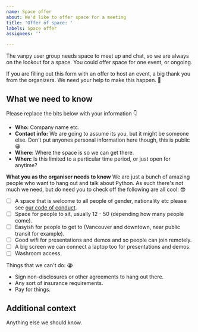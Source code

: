 ```yaml
---
name: Space offer
about: We'd like to offer space for a meeting
title: 'Offer of space: '
labels: Space offer
assignees: ''

---
```


The vanpy user group needs space to meet up and chat, so we are always on the lookout for a space. You could offer space for one event, or ongoing.

If you are filling out this form with an offer to host an event, a big thank you from the organizers. We need your help to make this happen. 🙇

## What we need to know
Please replace the bits below with your information 👇

* **Who:** Company name etc.
* **Contact info:** We are going to assume its you, but it might be someone else. Don't put anyones personal information here though, this is public 😀
* **Where:** Where the space is so we can get there.
* **When:** Is this limited to a particular time period, or just open for anytime?

**What you as the organiser needs to know**
We are just a bunch of amazing people who want to hang out and talk about Python. As such there's not much we need, but do need you to check off the following are all cool: 😎

* [ ] A space that is welcome to all people of gender, nationality etc please see [our code of conduct](https://github.com/vancouver/vanpy/blob/master/code_of_conduct.md).
* [ ] Space for people to sit, usually 12 - 50 (depending how many people come).
* [ ] Easyish for people to get to (Vancouver and downtown, near public transit for example).
* [ ] Good wifi for presentations and demos and so people can join remotely.
* [ ] A big screen we can connect a laptop too for presentations and demos.
* [ ] Washroom access.

Things that we can't do: 😭
* Sign non-disclosures or other agreements to hang out there.
* Any sort of insurance requirements.
* Pay for things.

## Additional context
Anything else we should know.
